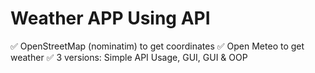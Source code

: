 # Weather APP Using API

:white_check_mark: OpenStreetMap (nominatim) to get coordinates
:white_check_mark: Open Meteo to get weather
:white_check_mark: 3 versions: Simple API Usage, GUI, GUI & OOP